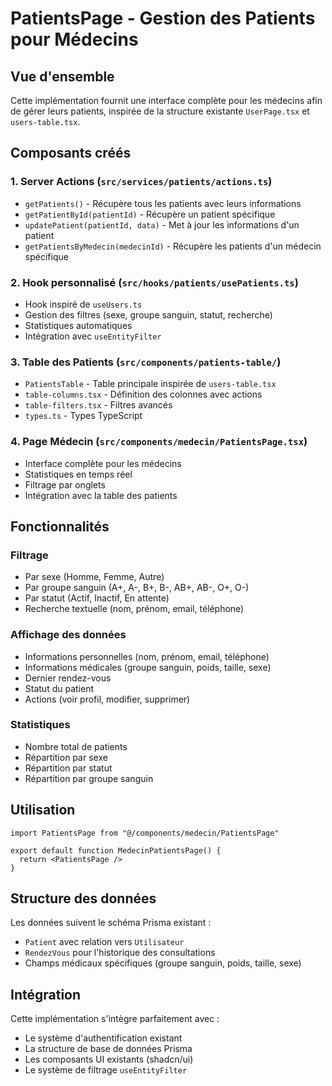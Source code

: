 # PatientsPage - Gestion des Patients pour Médecins

## Vue d'ensemble

Cette implémentation fournit une interface complète pour les médecins afin de gérer leurs patients, inspirée de la structure existante `UserPage.tsx` et `users-table.tsx`.

## Composants créés

### 1. Server Actions (`src/services/patients/actions.ts`)
- `getPatients()` - Récupère tous les patients avec leurs informations
- `getPatientById(patientId)` - Récupère un patient spécifique
- `updatePatient(patientId, data)` - Met à jour les informations d'un patient
- `getPatientsByMedecin(medecinId)` - Récupère les patients d'un médecin spécifique

### 2. Hook personnalisé (`src/hooks/patients/usePatients.ts`)
- Hook inspiré de `useUsers.ts`
- Gestion des filtres (sexe, groupe sanguin, statut, recherche)
- Statistiques automatiques
- Intégration avec `useEntityFilter`

### 3. Table des Patients (`src/components/patients-table/`)
- `PatientsTable` - Table principale inspirée de `users-table.tsx`
- `table-columns.tsx` - Définition des colonnes avec actions
- `table-filters.tsx` - Filtres avancés
- `types.ts` - Types TypeScript

### 4. Page Médecin (`src/components/medecin/PatientsPage.tsx`)
- Interface complète pour les médecins
- Statistiques en temps réel
- Filtrage par onglets
- Intégration avec la table des patients

## Fonctionnalités

### Filtrage
- Par sexe (Homme, Femme, Autre)
- Par groupe sanguin (A+, A-, B+, B-, AB+, AB-, O+, O-)
- Par statut (Actif, Inactif, En attente)
- Recherche textuelle (nom, prénom, email, téléphone)

### Affichage des données
- Informations personnelles (nom, prénom, email, téléphone)
- Informations médicales (groupe sanguin, poids, taille, sexe)
- Dernier rendez-vous
- Statut du patient
- Actions (voir profil, modifier, supprimer)

### Statistiques
- Nombre total de patients
- Répartition par sexe
- Répartition par statut
- Répartition par groupe sanguin

## Utilisation

```tsx
import PatientsPage from "@/components/medecin/PatientsPage"

export default function MedecinPatientsPage() {
  return <PatientsPage />
}
```

## Structure des données

Les données suivent le schéma Prisma existant :
- `Patient` avec relation vers `Utilisateur`
- `RendezVous` pour l'historique des consultations
- Champs médicaux spécifiques (groupe sanguin, poids, taille, sexe)

## Intégration

Cette implémentation s'intègre parfaitement avec :
- Le système d'authentification existant
- La structure de base de données Prisma
- Les composants UI existants (shadcn/ui)
- Le système de filtrage `useEntityFilter`
